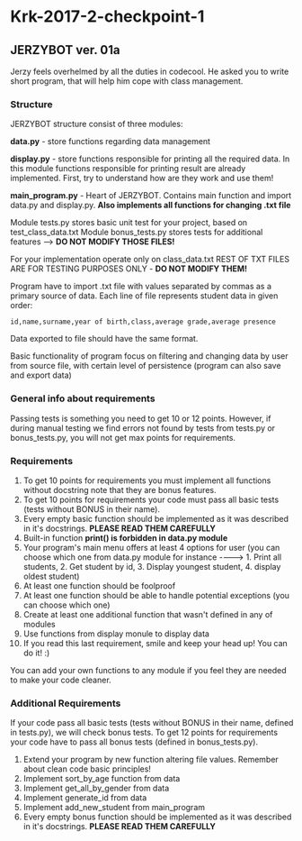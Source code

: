 # Krk-2017-2-checkpoint-1

## JERZYBOT ver. 01a

Jerzy feels overhelmed by all the duties in codecool. He asked you to write short program, that will help him cope with class management.

### Structure

JERZYBOT structure consist of three modules:

**data.py** - store functions regarding data management

**display.py** - store functions responsible for printing all the required data. In this module functions responsible for printing result are already implemented. First, try to understand how are they work and use them!

**main_program.py** - Heart of JERZYBOT. Contains main function and import data.py and display.py. **Also implements all functions for changing .txt file**

Module tests.py stores basic unit test for your project, based on test_class_data.txt Module bonus_tests.py stores tests for additional features --> **DO NOT MODIFY THOSE FILES!**

For your implementation operate only on class_data.txt REST OF TXT FILES ARE FOR TESTING PURPOSES ONLY - **DO NOT MODIFY THEM!**

Program have to import .txt file with values separated by commas as a primary source of data. Each line of file represents student data in given order:

`id,name,surname,year of birth,class,average grade,average presence`

Data exported to file should have the same format.

Basic functionality of program focus on filtering and changing data by user from source file, with certain level of persistence (program can also save and export data)

### General info about requirements

Passing tests is something you need to get 10 or 12 points. However, if during manual testing we find errors not found by tests from tests.py or bonus_tests.py, you will not get max points for requirements.

### Requirements

1. To get 10 points for requirements you must implement all functions without docstring note that they are bonus features.
2. To get 10 points for requirements your code must pass all basic tests (tests without BONUS in their name).
3. Every empty basic function should be implemented as it was described in it's docstrings. **PLEASE READ THEM CAREFULLY**
4. Built-in function **print() is forbidden in data.py module**
5. Your program's main menu offers at least 4 options for user (you can choose which one from data.py module for instance ----> 1. Print all students, 2. Get student by id,  3. Display youngest student, 4. display oldest student)
6. At least one function should be foolproof
7. At least one function should be able to handle potential exceptions (you can choose which one)
8. Create at least one additional function that wasn't defined in any of modules
9. Use functions from display monule to display data
10. If you read this last requirement, smile and keep your head up! You can do it! :)

You can add your own functions to any module if you feel they are needed to make your code cleaner.

### Additional Requirements

If your code pass all basic tests (tests without BONUS in their name, defined in tests.py), we will check bonus tests. To get 12 points for requirements your code have to pass all bonus tests (defined in bonus_tests.py).

1. Extend your program by new function altering file values. Remember about clean code basic principles!
2. Implement sort_by_age function from data
3. Implement get_all_by_gender from data
4. Implement generate_id from data
5. Implement add_new_student from main_program
6. Every empty bonus function should be implemented as it was described in it's docstrings. **PLEASE READ THEM CAREFULLY**
